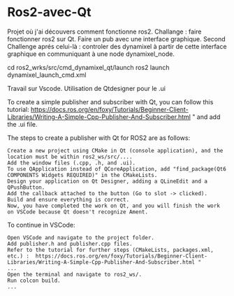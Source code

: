 # Ros2-avec-Qt
Projet où j'ai découvers comment fonctionne ros2. 
Challange : faire fonctionner ros2 sur Qt. Faire un pub avec une interface graphique.
Second Challenge aprés celui-là : controler des dynamixel à partir de cette interface graphique en communiquant à une node dynamixel_node.

cd ros2_wrks/src/cmd_dynamixel_qt/launch
ros2 launch dynamixel_launch_cmd.xml

Travail sur Vscode. Utilisation de Qtdesigner pour le .ui






To create a simple publisher and subscriber with Qt, you can follow this tutorial:  https://docs.ros.org/en/foxy/Tutorials/Beginner-Client-Libraries/Writing-A-Simple-Cpp-Publisher-And-Subscriber.html " and add the .ui file.

The steps to create a publisher with Qt for ROS2 are as follows:

    Create a new project using CMake in Qt (console application), and the location must be within ros2_ws/src/....
    Add the window files (.cpp, .h, and .ui).
    To use QApplication instead of QCoreApplication, add "find_package(Qt6 COMPONENTS Widgets REQUIRED)" in the CMakeLists.
    Design your application on Qt Designer, adding a QLineEdit and a QPushButton.
    Add the callback attached to the button (Go to slot -> clicked).
    Build and ensure everything is correct.
    Now, you have completed the work on Qt, and you will finish the work on VSCode because Qt doesn't recognize Ament.

To continue in VSCode:

    Open VSCode and navigate to the project folder.
    Add publisher.h and publisher.cpp files.
    Refer to the tutorial for further steps (CMakeLists, packages.xml, etc.) :  https://docs.ros.org/en/foxy/Tutorials/Beginner-Client-Libraries/Writing-A-Simple-Cpp-Publisher-And-Subscriber.html "
    ...
    Open the terminal and navigate to ros2_ws/.
    Run colcon build.
    ...
